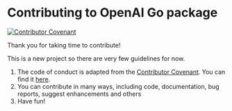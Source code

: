 # Contributing to OpenAI Go package

[![Contributor Covenant](https://img.shields.io/badge/Contributor%20Covenant-2.1-4baaaa.svg)](code_of_conduct.md)

Thank you for taking time to contribute! 

This is a new project so there are very few guidelines for now. 

1. The code of conduct is adapted from the [Contributor Covenant](https://www.contributor-covenant.org). You can find it [here](code_of_conduct.md). 
2. You can contribute in many ways, including code, documentation, bug reports, suggest enhancements and others
3. Have fun!

